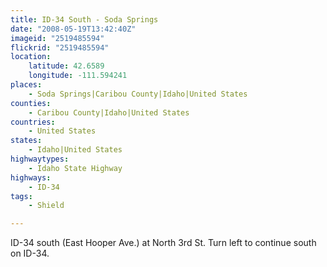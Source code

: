 ```yaml
---
title: ID-34 South - Soda Springs
date: "2008-05-19T13:42:40Z"
imageid: "2519485594"
flickrid: "2519485594"
location:
    latitude: 42.6589
    longitude: -111.594241
places:
    - Soda Springs|Caribou County|Idaho|United States
counties:
    - Caribou County|Idaho|United States
countries:
    - United States
states:
    - Idaho|United States
highwaytypes:
    - Idaho State Highway
highways:
    - ID-34
tags:
    - Shield

---
```

ID-34 south (East Hooper Ave.) at North 3rd St.  Turn left to continue south on ID-34.
